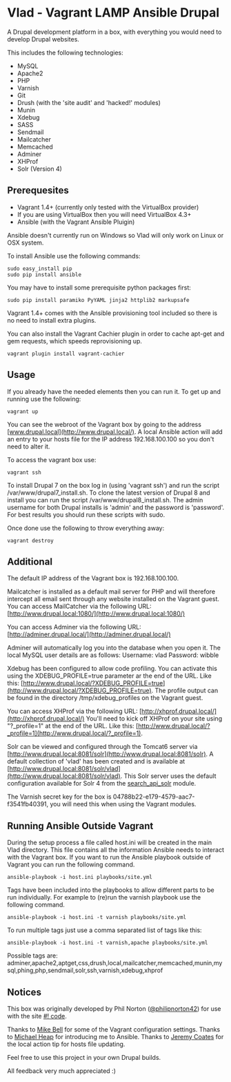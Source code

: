 Vlad - Vagrant LAMP Ansible Drupal
==================================

A Drupal development platform in a box, with everything you would need to develop Drupal websites.

This includes the following technologies:

* MySQL
* Apache2
* PHP
* Varnish
* Git
* Drush (with the 'site audit' and 'hacked!' modules)
* Munin
* Xdebug
* SASS
* Sendmail
* Mailcatcher
* Memcached
* Adminer
* XHProf
* Solr (Version 4)

Prerequesites
-------------

* Vagrant 1.4+ (currently only tested with the VirtualBox provider)
* If you are using VirtualBox then you will need VirtualBox 4.3+
* Ansible (with the Vagrant Ansible Pluigin)

Ansible doesn't currently run on Windows so Vlad will only work on Linux or OSX system.

To install Ansible use the following commands:

    sudo easy_install pip
    sudo pip install ansible

You may have to install some prerequisite python packages first:

    sudo pip install paramiko PyYAML jinja2 httplib2 markupsafe

Vagrant 1.4+ comes with the Ansible provisioning tool included so there is no need to install extra plugins.

You can also install the Vagrant Cachier plugin in order to cache apt-get and gem requests, which speeds reprovisioning up.

    vagrant plugin install vagrant-cachier

Usage
-----

If you already have the needed elements then you can run it. To get up and running use the following:

    vagrant up

You can see the webroot of the Vagrant box by going to the address [www.drupal.local](http://www.drupal.local/). A local Ansible action will add an entry to your hosts file for the IP address 192.168.100.100 so you don't need to alter it.

To access the vagrant box use:

    vagrant ssh

To install Drupal 7 on the box log in (using 'vagrant ssh') and run the script /var/www/drupal7_install.sh. To clone the latest version of Drupal 8 and install you can run the script /var/www/drupal8_install.sh. The admin username for both Drupal installs is 'admin' and the password is 'password'. For best results you should run these scripts with sudo.

Once done use the following to throw everything away:

    vagrant destroy

Additional
----------

The default IP address of the Vagrant box is 192.168.100.100.

Mailcatcher is installed as a default mail server for PHP and will therefore intercept all email sent through any website installed on the Vagrant guest. You can access MailCatcher via the following URL:
[http://www.drupal.local:1080/](http://www.drupal.local:1080/)

You can access Adminer via the following URL:
[http://adminer.drupal.local/](http://adminer.drupal.local/)

Adminer will automatically log you into the database when you open it. The local MySQL user details are as follows:
Username: vlad
Password: wibble

Xdebug has been configured to allow code profiling. You can activate this using the XDEBUG_PROFILE=true parameter ar the end of the URL. Like this: [http://www.drupal.local/?XDEBUG_PROFILE=true](http://www.drupal.local/?XDEBUG_PROFILE=true).
The profile output can be found in the directory /tmp/xdebug_profiles on the Vagrant guest.

You can access XHProf via the following URL:
[http://xhprof.drupal.local/](http://xhprof.drupal.local/)
You'll need to kick off XHProf on your site using "?_profile=1" at the end of the URL. Like this: [http://www.drupal.local/?_profile=1](http://www.drupal.local/?_profile=1).

Solr can be viewed and configured through the Tomcat6 server via [http://www.drupal.local:8081/solr](http://www.drupal.local:8081/solr). A default collection of 'vlad' has been created and is available at [http://www.drupal.local:8081/solr/vlad](http://www.drupal.local:8081/solr/vlad). This Solr server uses the default configuration available for Solr 4 from the [search_api_solr](https://drupal.org/project/search_api_solr) module.

The Varnish secret key for the box is 04788b22-e179-4579-aac7-f3541fb40391, you will need this when using the Vagrant modules.

Running Ansible Outside Vagrant
-------------------------------

During the setup process a file called host.ini will be created in the main Vlad directory. This file contains all the information Ansible needs to interact with the Vagrant box. If you want to run the Ansible playbook outside of Vagrant you can run the following command.

    ansible-playbook -i host.ini playbooks/site.yml

Tags have been included into the playbooks to allow different parts to be run individually. For example to (re)run the varnish playbook use the following command.

    ansible-playbook -i host.ini -t varnish playbooks/site.yml

To run multiple tags just use a comma separated list of tags like this:

    ansible-playbook -i host.ini -t varnish,apache playbooks/site.yml

Possible tags are: adminer,apache2,aptget,css,drush,local,mailcatcher,memcached,munin,mysql,phing,php,sendmail,solr,ssh,varnish,xdebug,xhprof

Notices
-------

This box was originally developed by Phil Norton ([@philipnorton42](http://www.twitter.com/philipnorton42)) for use with the site [#! code](http://www.hashbangcode.com/).

Thanks to [Mike Bell](http://mikebell.io/) for some of the Vagrant configuration settings.
Thanks to [Michael Heap](http://michaelheap.com/) for introducing me to Ansible.
Thanks to [Jeremy Coates](http://www.twitter.com/phpcodemonkey) for the local action tip for hosts file updating.

Feel free to use this project in your own Drupal builds.

All feedback very much appreciated :)
